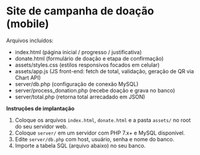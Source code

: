# Site de campanha de doação (mobile)


Arquivos incluídos:
- index.html (página inicial / progresso / justificativa)
- donate.html (formulário de doação e etapa de confirmação)
- assets/styles.css (estilos responsivos focados em celular)
- assets/app.js (JS front-end: fetch de total, validação, geração de QR via Chart API)
- server/db.php (configuração de conexão MySQL)
- server/process_donation.php (recebe doação e grava no banco)
- server/total.php (retorna total arrecadado em JSON)


**Instruções de implantação**
1. Coloque os arquivos `index.html`, `donate.html` e a pasta `assets/` no root do seu servidor web.
2. Coloque `server/` em um servidor com PHP 7.x+ e MySQL disponível.
3. Edite `server/db.php` com host, usuário, senha e nome do banco.
4. Importe a tabela SQL (arquivo abaixo) no seu banco.
